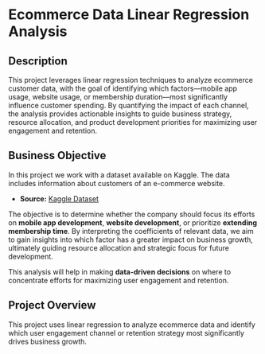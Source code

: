 
# Ecommerce Data Linear Regression Analysis

## Description

This project leverages linear regression techniques to analyze ecommerce customer data, with the goal of identifying which factors—mobile app usage, website usage, or membership duration—most significantly influence customer spending. By quantifying the impact of each channel, the analysis provides actionable insights to guide business strategy, resource allocation, and product development priorities for maximizing user engagement and retention.



## Business Objective

In this project we work with a dataset available on Kaggle. The data includes information about customers of an e-commerce website.
- **Source:** [Kaggle Dataset](https://www.kaggle.com/datasets/kolawale/focusing-on-mobile-app-or-website)

The objective is to determine whether the company should focus its efforts on **mobile app development**, **website development**, or prioritize **extending membership time**. By interpreting the coefficients of relevant data, we aim to gain insights into which factor has a greater impact on business growth, ultimately guiding resource allocation and strategic focus for future development.

This analysis will help in making **data-driven decisions** on where to concentrate efforts for maximizing user engagement and retention.



## Project Overview

This project uses linear regression to analyze ecommerce data and identify which user engagement channel or retention strategy most significantly drives business growth.


